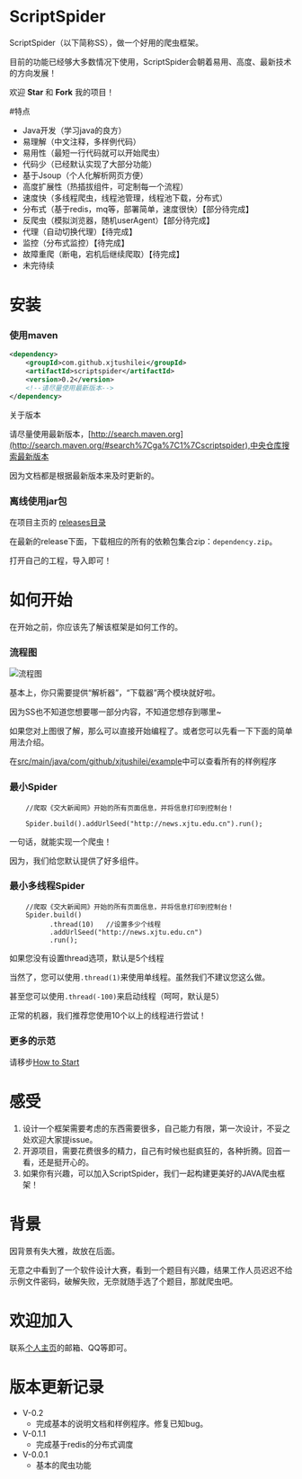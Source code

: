 # ScriptSpider

ScriptSpider（以下简称SS），做一个好用的爬虫框架。

目前的功能已经够大多数情况下使用，ScriptSpider会朝着易用、高度、最新技术的方向发展！

欢迎 **Star** 和 **Fork** 我的项目！

#特点
- Java开发（学习java的良方）
- 易理解（中文注释，多样例代码）
- 易用性（最短一行代码就可以开始爬虫）
- 代码少（已经默认实现了大部分功能）
- 基于Jsoup（个人化解析网页方便）
- 高度扩展性（热插拔组件，可定制每一个流程）
- 速度快（多线程爬虫，线程池管理，线程池下载，分布式）
- 分布式（基于redis，mq等，部署简单，速度很快）【部分待完成】
- 反爬虫（模拟浏览器，随机userAgent）【部分待完成】
- 代理（自动切换代理）【待完成】
- 监控（分布式监控）【待完成】
- 故障重爬（断电，宕机后继续爬取）【待完成】
- 未完待续

# 安装

### 使用maven


```xml
<dependency>
    <groupId>com.github.xjtushilei</groupId>
    <artifactId>scriptspider</artifactId>
    <version>0.2</version>
    <!--请尽量使用最新版本-->
</dependency>
```

关于版本

请尽量使用最新版本，[http://search.maven.org](http://search.maven.org/#search%7Cga%7C1%7Cscriptspider),中央仓库搜索最新版本

因为文档都是根据最新版本来及时更新的。

### 离线使用jar包

在项目主页的 [releases目录](https://github.com/xjtushilei/ScriptSpider/releases)

在最新的release下面，下载相应的所有的依赖包集合zip：`dependency.zip`。

打开自己的工程，导入即可！


# 如何开始

在开始之前，你应该先了解该框架是如何工作的。

### 流程图
![流程图](http://xjtushilei.com/images/github/ScriptSpider/流程图.png)

基本上，你只需要提供“解析器”，“下载器”两个模块就好啦。

因为SS也不知道您想要哪一部分内容，不知道您想存到哪里~

如果您对上图很了解，那么可以直接开始编程了。或者您可以先看一下下面的简单用法介绍。

在[src/main/java/com/github/xjtushilei/example](https://github.com/xjtushilei/ScriptSpider/tree/master/src/main/java/com/github/xjtushilei/example)中可以查看所有的样例程序

###   最小Spider

```
    //爬取《交大新闻网》开始的所有页面信息，并将信息打印到控制台！

    Spider.build().addUrlSeed("http://news.xjtu.edu.cn").run();

```

一句话，就能实现一个爬虫！

因为，我们给您默认提供了好多组件。

###   最小多线程Spider

```
    //爬取《交大新闻网》开始的所有页面信息，并将信息打印到控制台！
    Spider.build()
          .thread(10)   //设置多少个线程
          .addUrlSeed("http://news.xjtu.edu.cn")
          .run();

```

如果您没有设置thread选项，默认是5个线程

当然了，您可以使用`.thread(1)`来使用单线程。虽然我们不建议您这么做。

甚至您可以使用`.thread(-100)`来启动线程（呵呵，默认是5）

正常的机器，我们推荐您使用10个以上的线程进行尝试！


### 更多的示范

请移步[How to Start](https://github.com/xjtushilei/ScriptSpider/blob/master/HowToStart.md)


# 感受

1. 设计一个框架需要考虑的东西需要很多，自己能力有限，第一次设计，不妥之处欢迎大家提issue。
2. 开源项目，需要花费很多的精力，自己有时候也挺疯狂的，各种折腾。回首一看，还是挺开心的。
3. 如果你有兴趣，可以加入ScriptSpider，我们一起构建更美好的JAVA爬虫框架！

# 背景

因背景有失大雅，故放在后面。

无意之中看到了一个软件设计大赛，看到一个题目有兴趣，结果工作人员迟迟不给示例文件密码，破解失败，无奈就随手选了个题目，那就爬虫吧。

# 欢迎加入

联系[个人主页](http://xjtushilei.com/about/)的邮箱、QQ等即可。

# 版本更新记录

- V-0.2
    - 完成基本的说明文档和样例程序。修复已知bug。
- V-0.1.1 
    - 完成基于redis的分布式调度
- V-0.0.1 
    - 基本的爬虫功能